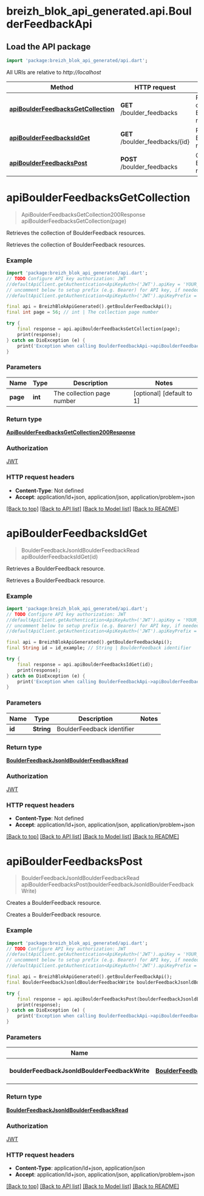 # breizh_blok_api_generated.api.BoulderFeedbackApi

## Load the API package
```dart
import 'package:breizh_blok_api_generated/api.dart';
```

All URIs are relative to *http://localhost*

Method | HTTP request | Description
------------- | ------------- | -------------
[**apiBoulderFeedbacksGetCollection**](BoulderFeedbackApi.md#apiboulderfeedbacksgetcollection) | **GET** /boulder_feedbacks | Retrieves the collection of BoulderFeedback resources.
[**apiBoulderFeedbacksIdGet**](BoulderFeedbackApi.md#apiboulderfeedbacksidget) | **GET** /boulder_feedbacks/{id} | Retrieves a BoulderFeedback resource.
[**apiBoulderFeedbacksPost**](BoulderFeedbackApi.md#apiboulderfeedbackspost) | **POST** /boulder_feedbacks | Creates a BoulderFeedback resource.


# **apiBoulderFeedbacksGetCollection**
> ApiBoulderFeedbacksGetCollection200Response apiBoulderFeedbacksGetCollection(page)

Retrieves the collection of BoulderFeedback resources.

Retrieves the collection of BoulderFeedback resources.

### Example
```dart
import 'package:breizh_blok_api_generated/api.dart';
// TODO Configure API key authorization: JWT
//defaultApiClient.getAuthentication<ApiKeyAuth>('JWT').apiKey = 'YOUR_API_KEY';
// uncomment below to setup prefix (e.g. Bearer) for API key, if needed
//defaultApiClient.getAuthentication<ApiKeyAuth>('JWT').apiKeyPrefix = 'Bearer';

final api = BreizhBlokApiGenerated().getBoulderFeedbackApi();
final int page = 56; // int | The collection page number

try {
    final response = api.apiBoulderFeedbacksGetCollection(page);
    print(response);
} catch on DioException (e) {
    print('Exception when calling BoulderFeedbackApi->apiBoulderFeedbacksGetCollection: $e\n');
}
```

### Parameters

Name | Type | Description  | Notes
------------- | ------------- | ------------- | -------------
 **page** | **int**| The collection page number | [optional] [default to 1]

### Return type

[**ApiBoulderFeedbacksGetCollection200Response**](ApiBoulderFeedbacksGetCollection200Response.md)

### Authorization

[JWT](../README.md#JWT)

### HTTP request headers

 - **Content-Type**: Not defined
 - **Accept**: application/ld+json, application/json, application/problem+json

[[Back to top]](#) [[Back to API list]](../README.md#documentation-for-api-endpoints) [[Back to Model list]](../README.md#documentation-for-models) [[Back to README]](../README.md)

# **apiBoulderFeedbacksIdGet**
> BoulderFeedbackJsonldBoulderFeedbackRead apiBoulderFeedbacksIdGet(id)

Retrieves a BoulderFeedback resource.

Retrieves a BoulderFeedback resource.

### Example
```dart
import 'package:breizh_blok_api_generated/api.dart';
// TODO Configure API key authorization: JWT
//defaultApiClient.getAuthentication<ApiKeyAuth>('JWT').apiKey = 'YOUR_API_KEY';
// uncomment below to setup prefix (e.g. Bearer) for API key, if needed
//defaultApiClient.getAuthentication<ApiKeyAuth>('JWT').apiKeyPrefix = 'Bearer';

final api = BreizhBlokApiGenerated().getBoulderFeedbackApi();
final String id = id_example; // String | BoulderFeedback identifier

try {
    final response = api.apiBoulderFeedbacksIdGet(id);
    print(response);
} catch on DioException (e) {
    print('Exception when calling BoulderFeedbackApi->apiBoulderFeedbacksIdGet: $e\n');
}
```

### Parameters

Name | Type | Description  | Notes
------------- | ------------- | ------------- | -------------
 **id** | **String**| BoulderFeedback identifier | 

### Return type

[**BoulderFeedbackJsonldBoulderFeedbackRead**](BoulderFeedbackJsonldBoulderFeedbackRead.md)

### Authorization

[JWT](../README.md#JWT)

### HTTP request headers

 - **Content-Type**: Not defined
 - **Accept**: application/ld+json, application/json, application/problem+json

[[Back to top]](#) [[Back to API list]](../README.md#documentation-for-api-endpoints) [[Back to Model list]](../README.md#documentation-for-models) [[Back to README]](../README.md)

# **apiBoulderFeedbacksPost**
> BoulderFeedbackJsonldBoulderFeedbackRead apiBoulderFeedbacksPost(boulderFeedbackJsonldBoulderFeedbackWrite)

Creates a BoulderFeedback resource.

Creates a BoulderFeedback resource.

### Example
```dart
import 'package:breizh_blok_api_generated/api.dart';
// TODO Configure API key authorization: JWT
//defaultApiClient.getAuthentication<ApiKeyAuth>('JWT').apiKey = 'YOUR_API_KEY';
// uncomment below to setup prefix (e.g. Bearer) for API key, if needed
//defaultApiClient.getAuthentication<ApiKeyAuth>('JWT').apiKeyPrefix = 'Bearer';

final api = BreizhBlokApiGenerated().getBoulderFeedbackApi();
final BoulderFeedbackJsonldBoulderFeedbackWrite boulderFeedbackJsonldBoulderFeedbackWrite = ; // BoulderFeedbackJsonldBoulderFeedbackWrite | The new BoulderFeedback resource

try {
    final response = api.apiBoulderFeedbacksPost(boulderFeedbackJsonldBoulderFeedbackWrite);
    print(response);
} catch on DioException (e) {
    print('Exception when calling BoulderFeedbackApi->apiBoulderFeedbacksPost: $e\n');
}
```

### Parameters

Name | Type | Description  | Notes
------------- | ------------- | ------------- | -------------
 **boulderFeedbackJsonldBoulderFeedbackWrite** | [**BoulderFeedbackJsonldBoulderFeedbackWrite**](BoulderFeedbackJsonldBoulderFeedbackWrite.md)| The new BoulderFeedback resource | 

### Return type

[**BoulderFeedbackJsonldBoulderFeedbackRead**](BoulderFeedbackJsonldBoulderFeedbackRead.md)

### Authorization

[JWT](../README.md#JWT)

### HTTP request headers

 - **Content-Type**: application/ld+json, application/json
 - **Accept**: application/ld+json, application/json, application/problem+json

[[Back to top]](#) [[Back to API list]](../README.md#documentation-for-api-endpoints) [[Back to Model list]](../README.md#documentation-for-models) [[Back to README]](../README.md)


